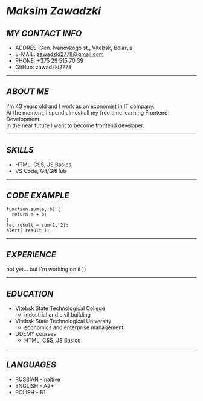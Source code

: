# ***Maksim Zawadzki*** 

## _MY CONTACT INFO_

* ADDRES: Gen. Ivanovkogo st., Vitebsk, Belarus
* E-MAIL: zawadzki2778@gmail.com
* PHONE: +375 29 515 70 39 
* GitHub: zawadzki2778
***

## _ABOUT ME_
I'm 43 years old and I work as an economist in IT company.<br>
At the moment, I spend almost all my free time learning Frontend Development.</br>
In the near future I want to become frontend  developer.
***

## _SKILLS_
* HTML, CSS, JS Basics
* VS Code, Git/GitHub
***

## _CODE EXAMPLE_
```
function sum(a, b) {
  return a + b;
}
let result = sum(1, 2);
alert( result );
```
***

## _EXPERIENCE_

not yet... but I'm working on it ))
***

## _EDUCATION_ 

* Vitebsk State Technological College 
    + industrial and civil building
* Vitebsk State Technological University
    + economics and enterprise management
* UDEMY courses 
    + HTML, CSS, JS Basics
***

## _LANGUAGES_

* RUSSIAN - naitive
* ENGLISH - A2+ 
* POLISH - B1
